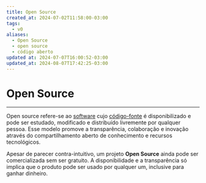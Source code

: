 ```yaml
---
title: Open Source
created_at: 2024-07-02T11:58:00-03:00
tags:
  - v0
aliases:
  - Open Source
  - open source
  - código aberto
updated at: 2024-07-07T16:00:52-03:00
updated_at: 2024-08-07T17:42:25-03:00
---
```

# Open Source
---

Open source refere-se ao [software](2024-07-02-Software.md) cujo [código-fonte](02/2024-07-02-Código_fonte.md) é disponibilizado e pode ser estudado, modificado e distribuído livremente por qualquer pessoa. Esse modelo promove a transparência, colaboração e inovação através do compartilhamento aberto de conhecimento e recursos tecnológicos.

Apesar de parecer contra-intuitivo, um projeto **Open Source** ainda pode ser comercializada sem ser gratuito. A disponibilidade e a transparência só implica que o produto pode ser usado por qualquer um, inclusive para ganhar dinheiro.